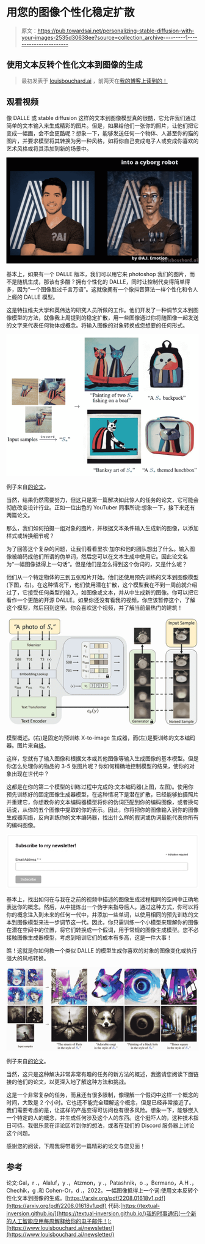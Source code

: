 # 用您的图像个性化稳定扩散

> 原文：<https://pub.towardsai.net/personalizing-stable-diffusion-with-your-images-2535d30638ee?source=collection_archive---------1----------------------->

## 使用文本反转个性化文本到图像的生成

> 最初发表于 [louisbouchard.ai](https://www.louisbouchard.ai/imageworthoneword/) ，前两天在[我的博客上读到的！](https://www.louisbouchard.ai/imageworthoneword/)

## 观看视频

像 DALLE 或 stable diffusion 这样的文本到图像模型真的很酷，它允许我们通过简单的文本输入来生成精彩的图片。但是，如果给他们一张你的照片，让他们把它变成一幅画，会不会更酷呢？想象一下，能够发送任何一个物体、人甚至你的猫的图片，并要求模型将其转换为另一种风格，如将你自己变成电子人或变成你喜欢的艺术风格或将其添加到新的场景中。

![](img/cdfab45deb00c2c7f0ffd25a07857be9.png)

基本上，如果有一个 DALLE 版本，我们可以用它来 photoshop 我们的图片，而不是随机生成，那该有多酷？拥有个性化的 DALLE，同时让控制代变得简单得多，因为“一个图像胜过千言万语”。这就像拥有一个像抖音算法一样个性化和令人上瘾的 DALLE 模型。

这是特拉维夫大学和英伟达的研究人员所做的工作。他们开发了一种调节文本到图像模型的方法，就像我上周提到的稳定扩散，用一些图像通过你将随图像一起发送的文字来代表任何物体或概念。将输入图像的对象转换成您想要的任何形式。

![](img/9db0df29d5c476205e7768b08bc65653.png)

例子来自[的论文](https://arxiv.org/pdf/2208.01618v1.pdf)。

当然，结果仍然需要努力，但这只是第一篇解决如此惊人的任务的论文，它可能会彻底改变设计行业。正如一位出色的 YouTuber 同事所说:想象一下，接下来还有两篇论文。

那么，我们如何拍摄一组对象的图片，并根据文本条件输入生成新的图像，以添加样式或转换细节呢？

为了回答这个复杂的问题，让我们看看里农·加尔和他的团队想出了什么。输入图像被编码成他们所谓的伪单词，然后您可以在文本生成中使用它。因此论文名为“一幅图像抵得上一句话”。但是他们是怎么得到这个伪词的，又是什么呢？

他们从一个特定物体的三到五张照片开始。他们还使用预先训练的文本到图像模型(下图，右)。在这种情况下，他们使用潜在扩散，这个模型我在不到一周前就介绍过了，它接受任何类型的输入，如图像或文本，并从中生成新的图像。你可以把它看作一个更酷的开源 DALLE。如果你还没有看我的视频，你应该暂停这个，了解这个模型，然后回到这里。你会喜欢这个视频，并了解当前最热门的建筑！

![](img/f3d3613371ec3cf5a111d93512fe0f6a.png)

模型概述。(右)是固定的预训练 X-to-image 生成器，而(左)是要训练的文本编码器。图片来自[纸](https://arxiv.org/pdf/2208.01618v1.pdf)。

这样，您就有了输入图像和根据文本或其他图像等输入生成图像的基本模型。但是你怎么处理你的物品的 3-5 张图片呢？你如何精确地控制模型的结果，使你的对象出现在世代中？

这都是在你的第二个模型的训练过程中完成的:文本编码器(上图，左图)。使用你预先训练好的固定图像生成器模型，在这种情况下是潜在扩散，已经能够拍摄照片并重建它，你想教你的文本编码器模型将你的伪词匹配到你的编码图像，或者换句话说，从你的五个图像中提取的你的表示。因此，你将把你的图像输入到你的图像生成器网络，反向训练你的文本编码器，找出什么样的假词或伪词最能代表你所有的编码图像。

[![](img/b741fc1584c85a108ec0f23be58cb1be.png)](http://eepurl.com/huGLT5)

基本上，找出如何在与我在之前的视频中描述的图像生成过程相同的空间中正确地表达你的概念。然后，从中提炼出一个伪字来指导后人。通过这种方式，你可以将你的概念注入到未来的任何一代中，并添加一些单词，以使用相同的预先训练的文本到图像模型来进一步调节这一代。因此，你只需训练一个小模型来理解你的图像在潜在空间中的位置，将它们转换成一个假词，用于常规的图像生成模型。您不必接触图像生成器模型，考虑到培训它们的成本有多高，这是一件大事！

瞧！这就是你如何教一个类似 DALLE 的模型生成你喜欢的对象的图像变化或执行强大的风格转换。

![](img/44f6ac84e6133e8ac0ef5a4df08bb5e0.png)

例子来自[的论文](https://arxiv.org/pdf/2208.01618v1.pdf)。

当然，这只是这种解决非常非常有趣的任务的新方法的概述，我邀请您阅读下面链接的他们的论文，以更深入地了解这种方法和挑战。

这是一个非常复杂的任务，而且还有很多限制，像理解一个假词中这样一个概念的时间，大致是 2 个小时。它也还不能完全理解这个概念，但是已经非常接近了。我们需要考虑的是，让这样的产品变得可访问也有很多风险。想象一下，能够嵌入一个特定的人的概念，并生成任何涉及这个人的东西。这个挺吓人的，这种技术指日可待。我很乐意在评论区听到你的想法，或者在我们的 Discord 服务器上讨论这个问题。

感谢您的阅读，下周我将带着另一篇精彩的论文与您见面！

## 参考

论文:Gal，r .，Alaluf，y .，Atzmon，y .，Patashnik，o .，Bermano，A.H .，Chechik，g .和 Cohen-Or，d .，2022。一幅图像抵得上一个词:使用文本反转个性化文本到图像的生成。[https://arxiv.org/pdf/2208.01618v1.pdf](https://arxiv.org/pdf/2208.01618v1.pdf)
代码:[https://textual-inversion.github.io/](https://textual-inversion.github.io/)我的时事通讯(一个新的人工智能应用每周解释给你的电子邮件！):[https://www.louisbouchard.ai/newsletter/](https://www.louisbouchard.ai/newsletter/)